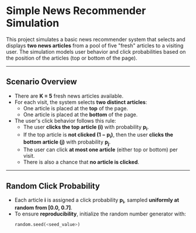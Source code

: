 # Simple News Recommender Simulation

This project simulates a basic news recommender system that selects and displays **two news articles** from a pool of five "fresh" articles to a visiting user. The simulation models user behavior and click probabilities based on the position of the articles (top or bottom of the page).

---

## Scenario Overview

- There are **K = 5** fresh news articles available.
- For each visit, the system selects **two distinct articles**:
  - One article is placed at the **top** of the page.
  - One article is placed at the **bottom** of the page.
- The user's click behavior follows this rule:
  - The user **clicks the top article (i)** with probability **p<sub>i</sub>**.
  - If the top article is **not clicked (1 − p<sub>i</sub>)**, then the user **clicks the bottom article (j)** with probability **p<sub>j</sub>**.
  - The user can click **at most one article** (either top or bottom) per visit.
  - There is also a chance that **no article is clicked**.

---

## Random Click Probability

- Each article **i** is assigned a click probability **p<sub>i</sub>**, sampled **uniformly at random from [0.0, 0.7]**.
- To ensure **reproducibility**, initialize the random number generator with:
  ```python
  random.seed(<seed_value>)
